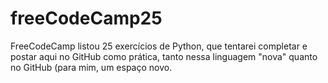 # freeCodeCamp25
FreeCodeCamp listou 25 exercícios de Python, que tentarei completar e postar aqui no GitHub como prática, tanto nessa linguagem "nova" quanto no GitHub (para mim, um espaço novo.

